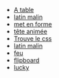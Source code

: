 * <a href="exercices_s40/A_table/Atable.html">A table</a>
* <a href="exercices_s40/latin_malin/latin_malin.html">latin malin</a>
* <a href="exercices_s40/met_en_forme/met_en_form.html">met en forme</a>
* <a href="exercices_s40/Tete_animee/homer.html">tête animée</a>
* <a href="exercices_s40/trouve_le_css/trouve_le_css.html">Trouve le css</a>
* <a href="exercices_s40/menu_css/Menu.html">latin malin</a>
* <a href="exercices_s41/feu/feu.html">feu</a>
* <a href="exercices_s41/flipboard/flipboard.html">flipboard</a>
* <a href="exercices_s41/lucky/lucky.html">lucky</a>